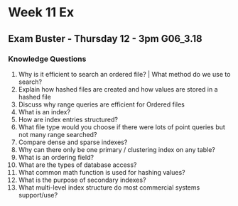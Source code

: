# Week 11 Ex
## Exam Buster - Thursday 12 - 3pm G06_3.18
### Knowledge Questions
1. Why is it efficient to search an ordered file? | What method do we use to search?
2. Explain how hashed files are created and how values are stored in a hashed file
3. Discuss why range queries are efficient for Ordered files
4. What is an index?
5. How are index entries structured?
6. What file type would you choose if there were lots of point queries but not many range searched?
7. Compare dense and sparse indexes?
8. Why can there only be one primary / clustering index on any table?
9. What is an ordering field?
10. What are the types of database access?
11. What common math function is used for hashing values?
12. What is the purpose of secondary indexes?
13. What multi-level index structure do most commercial systems support/use?


